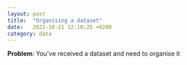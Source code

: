 ```yaml
---
layout: post
title:  "Organising a dataset"
date:   2021-10-21 12:10:25 +0200
category: data
---
```


__Problem__: You've received a dataset and need to organise it

